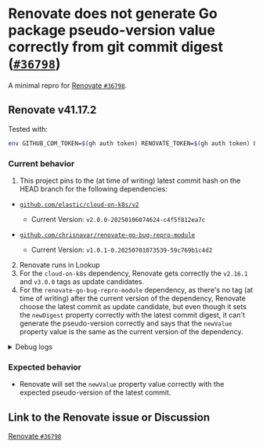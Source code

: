 # Renovate does not generate Go package pseudo-version value correctly from git commit digest ([`#36798`](https://github.com/renovatebot/renovate/discussions/36798))

A minimal repro for [Renovate `#36798`](https://github.com/renovatebot/renovate/discussions/36798).

## Renovate v41.17.2

Tested with:

```sh
env GITHUB_COM_TOKEN=$(gh auth token) RENOVATE_TOKEN=$(gh auth token) LOG_LEVEL=debug RENOVATE_LOG_FILE=debug.json RENOVATE_LOG_FILE_LEVEL=debug npx renovate@41.17.2 --platform=local --dry-run=lookup --allowed-env GOPROXY
```

### Current behavior

1. This project pins to the (at time of writing) latest commit hash on the HEAD branch for the following dependencies:
  - [`github.com/elastic/cloud-on-k8s/v2`](https://pkg.go.dev/github.com/elastic/cloud-on-k8s/v2)
    - Current Version: `v2.0.0-20250106074624-c4f5f812ea7c`

  - [`github.com/chrisnavar/renovate-go-bug-repro-module`](https://github.com/chrisnavar/renovate-go-bug-repro-module)
    - Current Version: `v1.0.1-0.20250701073539-59c769b1c4d2`

2. Renovate runs in Lookup
3. For the `cloud-on-k8s` dependency, Renovate gets correctly the `v2.16.1` and `v3.0.0` tags as update candidates.
4. For the `renovate-go-bug-repro-module` dependency, as there's no tag (at time of writing) after the current version of the dependency, Renovate choose the latest commit as update candidate, but even though it sets the `newDigest` property correctly with the latest commit digest, it can't generate the pseudo-version correctly and says that the `newValue` property value is the same as the current version of the dependency. 

<details>

<summary>Debug logs</summary>

```
DEBUG: packageFiles with updates (repository=local)
       "config": {
         "gomod": [
           {
             "deps": [
               {
                 "datasource": "golang-version",
                 "versioning": "go-mod-directive",
                 "depType": "golang",
                 "depName": "go",
                 "currentValue": "1.24.4",
                 "managerData": {"lineNumber": 2},
                 "updates": [],
                 "packageName": "go",
                 "warnings": [],
                 "sourceUrl": "https://github.com/golang/go",
                 "registryUrl": "https://raw.githubusercontent.com/golang/website",
                 "homepage": "https://go.dev/",
                 "mostRecentTimestamp": "2025-06-05T00:00:00.000Z",
                 "currentVersion": "1.24.4",
                 "currentVersionTimestamp": "2025-06-05T00:00:00.000Z",
                 "currentVersionAgeInDays": 28,
                 "fixedVersion": "1.24.4"
               },
               {
                 "datasource": "go",
                 "depType": "require",
                 "depName": "github.com/elastic/cloud-on-k8s/v2",
                 "currentValue": "v2.0.0-20250106074624-c4f5f812ea7c",
                 "currentDigest": "c4f5f812ea7c",
                 "digestOneAndOnly": true,
                 "versioning": "loose",
                 "managerData": {"lineNumber": 4},
                 "updates": [
                   {
                     "bucket": "non-major",
                     "newVersion": "v2.16.1",
                     "newValue": "v2.16.1",
                     "newDigest": "1f74bdd90e8a0eb0f62df80edc2ae58d820e4e73",
                     "releaseTimestamp": "2025-01-17T16:21:02.000Z",
                     "newVersionAgeInDays": 166,
                     "newMajor": 2,
                     "newMinor": 16,
                     "newPatch": 1,
                     "updateType": "minor",
                     "isBreaking": false,
                     "branchName": "renovate/github.com-elastic-cloud-on-k8s-v2-2.x"
                   },
                   {
                     "bucket": "major",
                     "newVersion": "v3.0.0",
                     "newValue": "v3.0.0",
                     "newDigest": "89a41511a4bc8fdb4770cf1da60c37b8b8232b6d",
                     "releaseTimestamp": "2025-04-07T13:53:39.000Z",
                     "newVersionAgeInDays": 86,
                     "newMajor": 3,
                     "newMinor": 0,
                     "newPatch": 0,
                     "updateType": "major",
                     "isBreaking": true,
                     "branchName": "renovate/github.com-elastic-cloud-on-k8s-v2-3.x"
                   }
                 ],
                 "packageName": "github.com/elastic/cloud-on-k8s/v2",
                 "warnings": [],
                 "sourceUrl": "https://github.com/elastic/cloud-on-k8s",
                 "mostRecentTimestamp": "2025-04-07T13:53:39.000Z",
                 "currentVersion": "v2.0.0-20250106074624-c4f5f812ea7c",
                 "isSingleVersion": true,
                 "fixedVersion": "v2.0.0-20250106074624-c4f5f812ea7c"
               },
               {
                 "datasource": "go",
                 "depType": "require",
                 "depName": "github.com/chrisnavar/renovate-go-bug-repro-module",
                 "currentValue": "v1.0.1-0.20250701073539-59c769b1c4d2",
                 "currentDigest": "59c769b1c4d2",
                 "digestOneAndOnly": true,
                 "versioning": "loose",
                 "managerData": {"lineNumber": 6},
                 "updates": [
                   {
                     "updateType": "digest",
                     "newValue": "v1.0.1-0.20250701073539-59c769b1c4d2",
                     "newDigest": "0597bbde9c98a33e304ab7869a0fd9000463573a",
                     "branchName": "renovate/github.com-chrisnavar-renovate-go-bug-repro-module-digest"
                   }
                 ],
                 "packageName": "github.com/chrisnavar/renovate-go-bug-repro-module",
                 "warnings": [],
                 "sourceUrl": "https://github.com/chrisnavar/renovate-go-bug-repro-module",
                 "mostRecentTimestamp": "2025-07-01T07:11:25.000Z",
                 "currentVersion": "v1.0.1-0.20250701073539-59c769b1c4d2",
                 "fixedVersion": "v1.0.1-0.20250701073539-59c769b1c4d2"
               }
             ],
             "packageFile": "go.mod"
           }
         ]
       }
```

</details>

### Expected behavior

- Renovate will set the `newValue` property value correctly with the expected pseudo-version of the latest commit.

## Link to the Renovate issue or Discussion

[Renovate `#36798`](https://github.com/renovatebot/renovate/discussions/36798)
